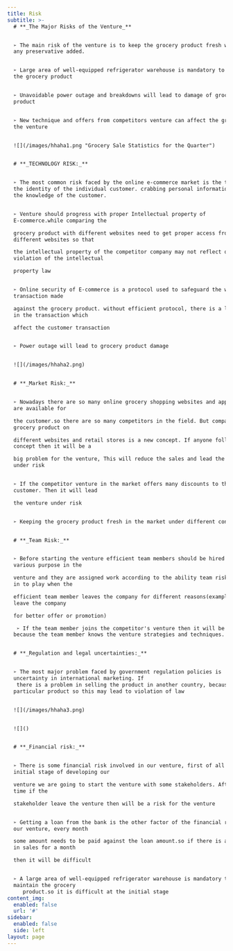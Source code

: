 ```yaml
---
title: Risk
subtitle: >-
  # **_The Major Risks of the Venture_**


  ➢ The main risk of the venture is to keep the grocery product fresh without
  any preservative added.


  ➢ Large area of well-equipped refrigerator warehouse is mandatory to maintain
  the grocery product 


  ➢ Unavoidable power outage and breakdowns will lead to damage of grocery
  product


  ➢ New technique and offers from competitors venture can affect the growth of
  the venture


  ![](/images/hhaha1.png "Grocery Sale Statistics for the Quarter")


  # **_TECHNOLOGY RISK:_**


  ➢ The most common risk faced by the online e-commerce market is the theft of
  the identity of the individual customer. crabbing personal information without
  the knowledge of the customer.


  ➢ Venture should progress with proper Intellectual property of
  E-commerce.while comparing the 

  grocery product with different websites need to get proper access from
  different websites so that 

  the intellectual property of the competitor company may not reflect on
  violation of the intellectual 

  property law


  ➢ Online security of E-commerce is a protocol used to safeguard the wireless
  transaction made 

  against the grocery product. without efficient protocol, there is a loophole
  in the transaction which 

  affect the customer transaction


  ➢ Power outage will lead to grocery product damage


  ![](/images/hhaha2.png)


  # **_Market Risk:_**


  ➢ Nowadays there are so many online grocery shopping websites and applications
  are available for 

  the customer.so there are so many competitors in the field. But comparing the
  grocery product on 

  different websites and retail stores is a new concept. If anyone follows this
  concept then it will be a 

  big problem for the venture, This will reduce the sales and lead the venture
  under risk


  ➢ If the competitor venture in the market offers many discounts to the
  customer. Then it will lead 

  the venture under risk 


  ➢ Keeping the grocery product fresh in the market under different conditions.


  # **_Team Risk:_**


  ➢ Before starting the venture efficient team members should be hired for the
  various purpose in the 

  venture and they are assigned work according to the ability team risk can come
  in to play when the 

  efficient team member leaves the company for different reasons(example: may
  leave the company 

  for better offer or promotion)

   ➢ If the team member joins the competitor's venture then it will be a big threat to our venture. 
  because the team member knows the venture strategies and techniques.


  # **_Regulation and legal uncertainties:_**


  ➢ The most major problem faced by government regulation policies is
  uncertainty in international marketing. If
   there is a problem in selling the product in another country, because that country must have prohibited the 
  particular product so this may lead to violation of law


  ![](/images/hhaha3.png)


  ![]()


  # **_Financial risk:_**


  ➢ There is some financial risk involved in our venture, first of all at the
  initial stage of developing our 

  venture we are going to start the venture with some stakeholders. After some
  time if the 

  stakeholder leave the venture then will be a risk for the venture


  ➢ Getting a loan from the bank is the other factor of the financial risk for
  our venture, every month 

  some amount needs to be paid against the loan amount.so if there is a decline
  in sales for a month 

  then it will be difficult


  ➢ A large area of well-equipped refrigerator warehouse is mandatory to
  maintain the grocery 
     product.so it is difficult at the initial stage
content_img:
  enabled: false
  url: '#'
sidebar:
  enabled: false
  side: left
layout: page
---
```


